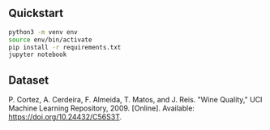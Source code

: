 ## Quickstart
```zsh
python3 -m venv env
source env/bin/activate
pip install -r requirements.txt
jupyter notebook
```

## Dataset
P. Cortez, A. Cerdeira, F. Almeida, T. Matos, and J. Reis. "Wine Quality," UCI Machine Learning Repository, 2009. [Online]. Available: https://doi.org/10.24432/C56S3T.
